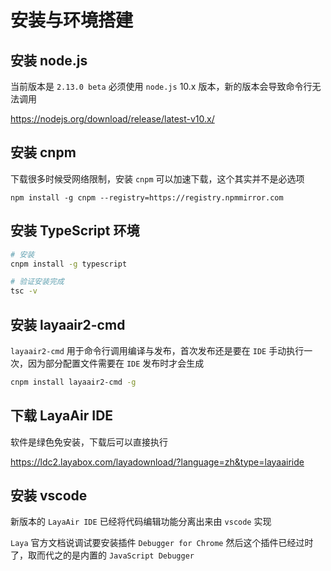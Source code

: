 # 安装与环境搭建

## 安装 node.js

当前版本是 `2.13.0 beta` 必须使用 `node.js` 10.x 版本，新的版本会导致命令行无法调用

<https://nodejs.org/download/release/latest-v10.x/>


## 安装 cnpm

下载很多时候受网络限制，安装 `cnpm` 可以加速下载，这个其实并不是必选项

``` shell
npm install -g cnpm --registry=https://registry.npmmirror.com
```


## 安装 TypeScript 环境

``` sh
# 安装
cnpm install -g typescript

# 验证安装完成
tsc -v
```


## 安装 layaair2-cmd

`layaair2-cmd` 用于命令行调用编译与发布，首次发布还是要在 `IDE` 手动执行一次，因为部分配置文件需要在 `IDE` 发布时才会生成

``` sh
cnpm install layaair2-cmd -g
```


## 下载 LayaAir IDE

软件是绿色免安装，下载后可以直接执行

<https://ldc2.layabox.com/layadownload/?language=zh&type=layaairide>


## 安装 vscode

新版本的 `LayaAir IDE` 已经将代码编辑功能分离出来由 `vscode` 实现

`Laya` 官方文档说调试要安装插件 `Debugger for Chrome` 然后这个插件已经过时了，取而代之的是内置的 `JavaScript Debugger`